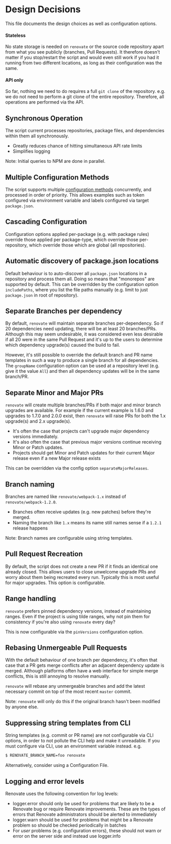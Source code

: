 # Design Decisions

This file documents the design choices as well as configuration options.

#### Stateless

No state storage is needed on `renovate` or the source code repository apart
from what you see publicly (branches, Pull Requests). It therefore doesn't
matter if you stop/restart the script and would even still work if you had it
running from two different locations, as long as their configuration was the
same.

#### API only

So far, nothing we need to do requires a full `git clone` of the repository.
e.g. we do not need to perform a git clone of the entire repository. Therefore,
all operations are performed via the API.

## Synchronous Operation

The script current processes repositories, package files, and dependencies
within them all synchronously.

* Greatly reduces chance of hitting simultaneous API rate limits
* Simplifies logging

Note: Initial queries to NPM are done in parallel.

## Multiple Configuration Methods

The script supports multiple [configuration methods](configuration.md)
concurrently, and processed in order of priority. This allows examples such as
token configured via environment variable and labels configured via target
`package.json`.

## Cascading Configuration

Configuration options applied per-package (e.g. with package rules) override those applied per
package-type, which override those per-repository, which override those which
are global (all repositories).

## Automatic discovery of package.json locations

Default behaviour is to auto-discover all `package.json` locations in a
repository and process them all. Doing so means that "monorepos" are supported
by default. This can be overridden by the configuration option `includePaths`,
where you list the file paths manually (e.g. limit to just `package.json` in
root of repository).

## Separate Branches per dependency

By default, `renovate` will maintain separate branches per-dependency. So if 20
dependencies need updating, there will be at least 20 branches/PRs. Although
this may seem undesirable, it was considered even less desirable if all 20 were
in the same Pull Request and it's up to the users to determine which dependency
upgrade(s) caused the build to fail.

However, it's still possible to override the default branch and PR name
templates in such a way to produce a single branch for all dependencies. The
`groupName` configuration option can be used at a repository level (e.g. give it
the value `All`) and then all dependency updates will be in the same branch/PR.

## Separate Minor and Major PRs

`renovate` will create multiple branches/PRs if both major and minor branch upgrades
are available. For example if the current example is 1.6.0 and upgrades to 1.7.0
and 2.0.0 exist, then `renovate` will raise PRs for both the 1.x upgrade(s) and
2.x upgrade(s).

* It's often the case that projects can't upgrade major dependency versions
  immediately.
* It's also often the case that previous major versions continue receiving Minor
  or Patch updates.
* Projects should get Minor and Patch updates for their current Major release
  even if a new Major release exists

This can be overridden via the config option `separateMajorReleases`.

## Branch naming

Branches are named like `renovate/webpack-1.x` instead of
`renovate/webpack-1.2.0`.

* Branches often receive updates (e.g. new patches) before they're merged.
* Naming the branch like `1.x` means its name still names sense if a `1.2.1`
  release happens

Note: Branch names are configurable using string templates.

## Pull Request Recreation

By default, the script does not create a new PR if it finds an identical one
already closed. This allows users to close unwelcome upgrade PRs and worry about
them being recreated every run. Typically this is most useful for major
upgrades. This option is configurable.

## Range handling

`renovate` prefers pinned dependency versions, instead of maintaining ranges.
Even if the project is using tilde ranges, why not pin them for consistency if
you're also using `renovate` every day?

This is now configurable via the `pinVersions` configuration option.

## Rebasing Unmergeable Pull Requests

With the default behaviour of one branch per dependency, it's often that case
that a PR gets merge conflicts after an adjacent dependency update is merged.
Although platforms often have a web interface for simple merge conflicts, this is
still annoying to resolve manually.

`renovate` will rebase any unmergeable branches and add the latest necessary
commit on top of the most recent `master` commit.

Note: `renovate` will only do this if the original branch hasn't been modified
by anyone else.

## Suppressing string templates from CLI

String templates (e.g. commit or PR name) are not configurable via CLI options,
in order to not pollute the CLI help and make it unreadable. If you must
configure via CLI, use an environment variable instead. e.g.

```sh
$ RENOVATE_BRANCH_NAME=foo renovate
```

Alternatively, consider using a Configuration File.

## Logging and error levels

Renovate uses the following convention for log levels:

* logger.error should only be used for problems that are likely to be a Renovate bug or require Renovate improvements. These are the types of errors that Renovate administrators should be alerted to immediately
* logger.warn should be used for problems that might be a Renovate problem so should be checked periodically in batches
* For _user_ problems (e.g. configuration errors), these should not warn or error on the server side and instead use logger.info
